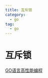 ```yaml
---
title: 互斥锁
category:
  - go
tag:
  - go
---
```


# 互斥锁

[GO语言高性能编程](https://geektutu.com/post/high-performance-go.html)